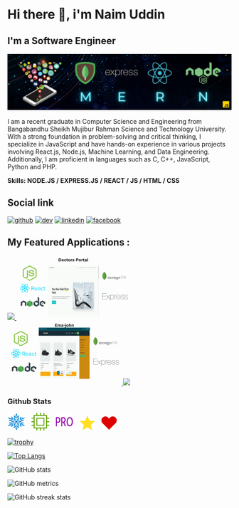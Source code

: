 # Hi there 👋, i'm Naim Uddin
## **I'm a Software Engineer**

![Software Engineer](https://github.com/naimuddin01/naimuddin01/blob/main/banner.jpg)

I am a recent graduate in Computer Science and Engineering from Bangabandhu Sheikh Mujibur Rahman Science and Technology University. With a strong foundation in problem-solving and critical thinking, I specialize in JavaScript and have hands-on experience in various projects involving React.js, Node.js, Machine Learning, and Data Engineering. Additionally, I am proficient in languages such as C, C++, JavaScript, Python and PHP.

**Skills: NODE.JS / EXPRESS.JS / REACT / JS / HTML / CSS**

## Social link
[<img src='https://cdn.jsdelivr.net/npm/simple-icons@3.0.1/icons/github.svg' alt='github' height='40'>](https://github.com/naimuddin01)  [<img src='https://cdn.jsdelivr.net/npm/simple-icons@3.0.1/icons/dev-dot-to.svg' alt='dev' height='40'>](https://dev.to/naimuddin01)  [<img src='https://cdn.jsdelivr.net/npm/simple-icons@3.0.1/icons/linkedin.svg' alt='linkedin' height='40'>](https://www.linkedin.com/in/https://www.linkedin.com/in/sharif-naim-uddin//)  [<img src='https://cdn.jsdelivr.net/npm/simple-icons@3.0.1/icons/facebook.svg' alt='facebook' height='40'>](https://www.facebook.com/https://www.facebook.com/BsmrstuNaimUddin/)  

## My Featured Applications :
<a href="https://github.com/naimuddin01/hall-management-client" target="_blank">
<img src="https://github.com/naimuddin01/naimuddin01/blob/main/hall-meal-management.gif" width="256"></img>
</a>
<a href="https://github.com/naimuddin01/doctors-portal-client" target="_blank">
<img src="https://github.com/naimuddin01/naimuddin01/blob/main/Doctors-Portal.gif" width="256"></img>
</a>
<a href="https://github.com/naimuddin01/ema-john-simple" target="_blank">
<img src="https://github.com/naimuddin01/naimuddin01/blob/main/ema-john.gif" width="256"></img>
</a>
<a href="https://github.com/naimuddin01/bistro-boss-client" target="_blank">
<img src="https://github.com/naimuddin01/naimuddin01/blob/main/food-market.gif" width="256"></img>
</a>

### Github Stats

<a href='https://archiveprogram.github.com/'><img src='https://raw.githubusercontent.com/acervenky/animated-github-badges/master/assets/acbadge.gif' width='40' height='40'></a> <a href='https://docs.github.com/en/developers'><img src='https://raw.githubusercontent.com/acervenky/animated-github-badges/master/assets/devbadge.gif' width='40' height='40'></a> <a href='https://github.com/pricing'><img src='https://raw.githubusercontent.com/acervenky/animated-github-badges/master/assets/pro.gif' width='40' height='40'></a> <a href='https://stars.github.com/'><img src='https://raw.githubusercontent.com/acervenky/animated-github-badges/master/assets/starbadge.gif' width='35' height='35'></a> <a href='https://docs.github.com/en/github/supporting-the-open-source-community-with-github-sponsors'><img src='https://raw.githubusercontent.com/acervenky/animated-github-badges/master/assets/sponsorbadge.gif' width='35' height='35'></a> 

[![trophy](https://github-profile-trophy.vercel.app/?username=naimuddin01)](https://github.com/ryo-ma/github-profile-trophy)

[![Top Langs](https://github-readme-stats.vercel.app/api/top-langs/?username=naimuddin01)](https://github.com/anuraghazra/github-readme-stats)

![GitHub stats](https://github-readme-stats.vercel.app/api?username=naimuddin01&show_icons=true)  

![GitHub metrics](https://metrics.lecoq.io/naimuddin01)  

![GitHub streak stats](https://streak-stats.demolab.com/?user=naimuddin01)  
